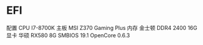 # EFI

配置
CPU I7-8700K
主板 MSI Z370 Gaming Plus
内存 金士顿 DDR4 2400 16G
显卡 华硕 RX580 8G
SMBIOS 19.1
OpenCore 0.6.3
